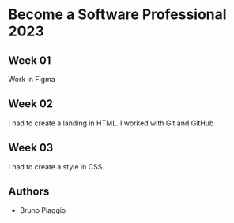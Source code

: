 # Become a Software Professional 2023

## Week 01
Work in Figma

## Week 02
I had to create a landing in HTML. I worked with Git
and GitHub

## Week 03
I had to create a style in CSS.

## Authors
- Bruno Piaggio
